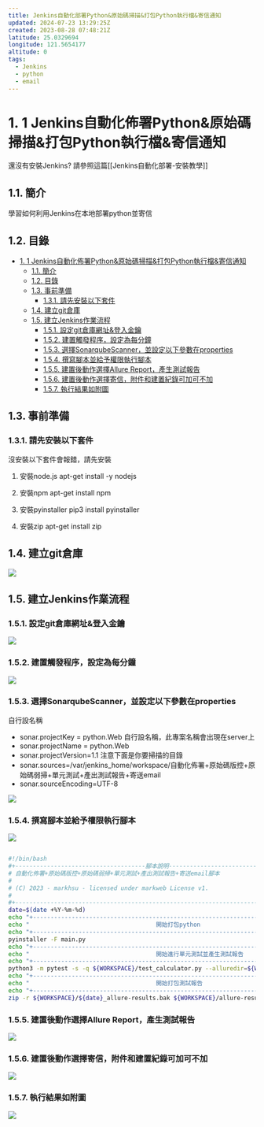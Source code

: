 ```yaml
---
title: Jenkins自動化部署Python&原始碼掃描&打包Python執行檔&寄信通知
updated: 2024-07-23 13:29:25Z
created: 2023-08-28 07:48:21Z
latitude: 25.0329694
longitude: 121.5654177
altitude: 0
tags:
  - Jenkins
  - python
  - email
---
```


# 1. 1 Jenkins自動化佈署Python&原始碼掃描&打包Python執行檔&寄信通知

還沒有安裝Jenkins? 請參照這篇[[Jenkins自動化部署-安裝教學]]

## 1.1. 簡介
學習如何利用Jenkins在本地部署python並寄信

## 1.2. 目錄

- [1. 1 Jenkins自動化佈署Python\&原始碼掃描\&打包Python執行檔\&寄信通知](#1-1-jenkins自動化佈署python原始碼掃描打包python執行檔寄信通知)
  - [1.1. 簡介](#11-簡介)
  - [1.2. 目錄](#12-目錄)
  - [1.3. 事前準備](#13-事前準備)
    - [1.3.1. 請先安裝以下套件](#131-請先安裝以下套件)
  - [1.4. 建立git倉庫](#14-建立git倉庫)
  - [1.5.  建立Jenkins作業流程](#15--建立jenkins作業流程)
    - [1.5.1. 設定git倉庫網址\&登入金鑰](#151-設定git倉庫網址登入金鑰)
    - [1.5.2. 建置觸發程序，設定為每分鐘](#152-建置觸發程序設定為每分鐘)
    - [1.5.3. 選擇SonarqubeScanner，並設定以下參數在properties](#153-選擇sonarqubescanner並設定以下參數在properties)
    - [1.5.4. 撰寫腳本並給予權限執行腳本](#154-撰寫腳本並給予權限執行腳本)
    - [1.5.5. 建置後動作選擇Allure Report，產生測試報告](#155-建置後動作選擇allure-report產生測試報告)
    - [1.5.6. 建置後動作選擇寄信，附件和建置紀錄可加可不加](#156-建置後動作選擇寄信附件和建置紀錄可加可不加)
    - [1.5.7. 執行結果如附圖](#157-執行結果如附圖)


## 1.3. 事前準備

### 1.3.1. 請先安裝以下套件


沒安裝以下套件會報錯，請先安裝

1. 安裝node.js
apt-get install -y nodejs

2. 安裝npm
apt-get install npm

3. 安裝pyinstaller
pip3 install pyinstaller

4. 安裝zip
 apt-get install zip 


<!--more-->
 
## 1.4. 建立git倉庫

![](https://markweb.idv.tw/uploads/upload_546404075566efa17aa2bfaedcc490ab.png)



## 1.5.  建立Jenkins作業流程

### 1.5.1. 設定git倉庫網址&登入金鑰

![](https://markweb.idv.tw/uploads/upload_3f7c0577bdaf9aa4c1996827bbe08dc1.png)

### 1.5.2. 建置觸發程序，設定為每分鐘
![](https://markweb.idv.tw/uploads/upload_971f10629d8d32a64ba72e672721024a.png)

### 1.5.3. 選擇SonarqubeScanner，並設定以下參數在properties

自行設名稱
* sonar.projectKey = python.Web
自行設名稱，此專案名稱會出現在server上
* sonar.projectName = python.Web
* sonar.projectVersion=1.1
注意下面是你要掃描的目錄
* sonar.sources=/var/jenkins_home/workspace/自動化佈署+原始碼版控+原始碼弱掃+單元測試+產出測試報告+寄送email
* sonar.sourceEncoding=UTF-8

![](https://markweb.idv.tw/uploads/upload_77c33e4d1c00743ca3998088b94f67c6.png)

### 1.5.4. 撰寫腳本並給予權限執行腳本

![](https://markweb.idv.tw/uploads/upload_21bf0be7b1c0ef6523cd5ce58d128cc0.png)

```bash

#!/bin/bash
#+-------------------------------------腳本說明--------------------------------------------+
# 自動化佈署+原始碼版控+原始碼弱掃+單元測試+產出測試報告+寄送email腳本
#
# (C) 2023 - markhsu - licensed under markweb License v1.
# 
#+----------------------------------------------------------------------------------------+
date=$(date +%Y-%m-%d)
echo "+----------------------------------------------------------------------------------------+"
echo "                                    開始打包python                                         "
echo "+----------------------------------------------------------------------------------------+"
pyinstaller -F main.py
echo "+----------------------------------------------------------------------------------------+"
echo "                                    開始進行單元測試並產生測試報告                            "
echo "+----------------------------------------------------------------------------------------+"
python3 -m pytest -s -q ${WORKSPACE}/test_calculator.py --alluredir=${WORKSPACE}/allure-results --clean-alluredir
echo "+----------------------------------------------------------------------------------------+"
echo "                                    開始打包測試報告                                      "
echo "+----------------------------------------------------------------------------------------+"
zip -r ${WORKSPACE}/${date}_allure-results.bak ${WORKSPACE}/allure-results/*

```

### 1.5.5. 建置後動作選擇Allure Report，產生測試報告

![](https://markweb.idv.tw/uploads/upload_af16fcc85f1d8cb824fd56e8d494a6e3.png)

### 1.5.6. 建置後動作選擇寄信，附件和建置紀錄可加可不加
![](https://markweb.idv.tw/uploads/upload_ec12afdf09415a9ff418239884159930.png)

### 1.5.7. 執行結果如附圖

![](https://markweb.idv.tw/uploads/upload_99295c82b9c293ccba11b8d32d597287.png)